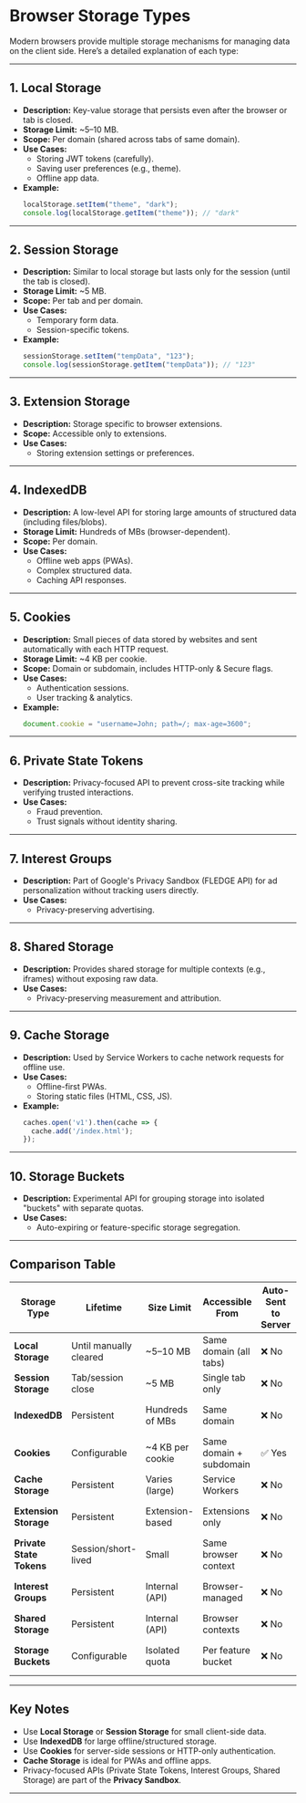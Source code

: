 
# Browser Storage Types

Modern browsers provide multiple storage mechanisms for managing data on the client side. Here’s a detailed explanation of each type:

---

## 1. **Local Storage**
- **Description:** Key-value storage that persists even after the browser or tab is closed.
- **Storage Limit:** ~5–10 MB.
- **Scope:** Per domain (shared across tabs of same domain).
- **Use Cases:**
  - Storing JWT tokens (carefully).
  - Saving user preferences (e.g., theme).
  - Offline app data.
- **Example:**
  ```javascript
  localStorage.setItem("theme", "dark");
  console.log(localStorage.getItem("theme")); // "dark"
  ```

---

## 2. **Session Storage**
- **Description:** Similar to local storage but lasts only for the session (until the tab is closed).
- **Storage Limit:** ~5 MB.
- **Scope:** Per tab and per domain.
- **Use Cases:**
  - Temporary form data.
  - Session-specific tokens.
- **Example:**
  ```javascript
  sessionStorage.setItem("tempData", "123");
  console.log(sessionStorage.getItem("tempData")); // "123"
  ```

---

## 3. **Extension Storage**
- **Description:** Storage specific to browser extensions.
- **Scope:** Accessible only to extensions.
- **Use Cases:**
  - Storing extension settings or preferences.

---

## 4. **IndexedDB**
- **Description:** A low-level API for storing large amounts of structured data (including files/blobs).
- **Storage Limit:** Hundreds of MBs (browser-dependent).
- **Scope:** Per domain.
- **Use Cases:**
  - Offline web apps (PWAs).
  - Complex structured data.
  - Caching API responses.

---

## 5. **Cookies**
- **Description:** Small pieces of data stored by websites and sent automatically with each HTTP request.
- **Storage Limit:** ~4 KB per cookie.
- **Scope:** Domain or subdomain, includes HTTP-only & Secure flags.
- **Use Cases:**
  - Authentication sessions.
  - User tracking & analytics.
- **Example:**
  ```javascript
  document.cookie = "username=John; path=/; max-age=3600";
  ```

---

## 6. **Private State Tokens**
- **Description:** Privacy-focused API to prevent cross-site tracking while verifying trusted interactions.
- **Use Cases:**
  - Fraud prevention.
  - Trust signals without identity sharing.

---

## 7. **Interest Groups**
- **Description:** Part of Google's Privacy Sandbox (FLEDGE API) for ad personalization without tracking users directly.
- **Use Cases:**
  - Privacy-preserving advertising.

---

## 8. **Shared Storage**
- **Description:** Provides shared storage for multiple contexts (e.g., iframes) without exposing raw data.
- **Use Cases:**
  - Privacy-preserving measurement and attribution.

---

## 9. **Cache Storage**
- **Description:** Used by Service Workers to cache network requests for offline use.
- **Use Cases:**
  - Offline-first PWAs.
  - Storing static files (HTML, CSS, JS).
- **Example:**
  ```javascript
  caches.open('v1').then(cache => {
    cache.add('/index.html');
  });
  ```

---

## 10. **Storage Buckets**
- **Description:** Experimental API for grouping storage into isolated "buckets" with separate quotas.
- **Use Cases:**
  - Auto-expiring or feature-specific storage segregation.

---

## **Comparison Table**

| Storage Type          | Lifetime            | Size Limit      | Accessible From        | Auto-Sent to Server | Use Case Example              |
|------------------------|--------------------|-----------------|------------------------|--------------------|--------------------------------|
| **Local Storage**      | Until manually cleared | ~5–10 MB    | Same domain (all tabs) | ❌ No             | Theme preferences, JWT tokens |
| **Session Storage**    | Tab/session close  | ~5 MB           | Single tab only        | ❌ No             | Form state, temp data         |
| **IndexedDB**          | Persistent         | Hundreds of MBs | Same domain            | ❌ No             | Offline apps, structured data |
| **Cookies**            | Configurable       | ~4 KB per cookie| Same domain + subdomain| ✅ Yes            | Authentication sessions        |
| **Cache Storage**      | Persistent         | Varies (large)  | Service Workers        | ❌ No             | Static assets caching          |
| **Extension Storage**  | Persistent         | Extension-based | Extensions only        | ❌ No             | Browser extension settings     |
| **Private State Tokens** | Session/short-lived | Small       | Same browser context   | ❌ No             | Fraud prevention               |
| **Interest Groups**    | Persistent         | Internal (API)  | Browser-managed        | ❌ No             | Privacy-preserving ads         |
| **Shared Storage**     | Persistent         | Internal (API)  | Browser contexts       | ❌ No             | Attribution, measurement       |
| **Storage Buckets**    | Configurable       | Isolated quota  | Per feature bucket     | ❌ No             | Scoped feature storage         |

---

## **Key Notes**
- Use **Local Storage** or **Session Storage** for small client-side data.
- Use **IndexedDB** for large offline/structured storage.
- Use **Cookies** for server-side sessions or HTTP-only authentication.
- **Cache Storage** is ideal for PWAs and offline apps.
- Privacy-focused APIs (Private State Tokens, Interest Groups, Shared Storage) are part of the **Privacy Sandbox**.

---
